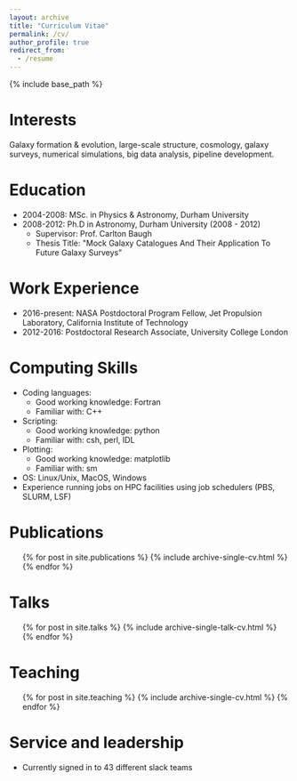```yaml
---
layout: archive
title: "Curriculum Vitae"
permalink: /cv/
author_profile: true
redirect_from:
  - /resume
---
```


{% include base_path %}

Interests
======
Galaxy formation & evolution, large-scale structure, cosmology, galaxy surveys, numerical simulations, big data analysis, pipeline development. 

Education
======
* 2004-2008: MSc. in Physics & Astronomy, Durham University 
* 2008-2012: Ph.D in Astronomy, Durham University (2008 - 2012)
  * Supervisor: Prof. Carlton Baugh
  * Thesis Title: "Mock Galaxy Catalogues And Their Application To Future Galaxy Surveys"

Work Experience
======
* 2016-present: NASA Postdoctoral Program Fellow, Jet Propulsion Laboratory, California Institute of Technology
* 2012-2016: Postdoctoral Research Associate, University College London
  
Computing Skills
======
* Coding languages:
  * Good working knowledge: Fortran
  * Familiar with: C++
* Scripting:
  * Good working knowledge: python
  * Familiar with: csh, perl, IDL
* Plotting:
  * Good working knowledge: matplotlib
  * Familiar with: sm
* OS: Linux/Unix, MacOS, Windows
* Experience running jobs on HPC facilities using job schedulers (PBS, SLURM, LSF)

Publications
======
  <ul>{% for post in site.publications %}
    {% include archive-single-cv.html %}
  {% endfor %}</ul>
  
Talks
======
  <ul>{% for post in site.talks %}
    {% include archive-single-talk-cv.html %}
  {% endfor %}</ul>
  
Teaching
======
  <ul>{% for post in site.teaching %}
    {% include archive-single-cv.html %}
  {% endfor %}</ul>
  
Service and leadership
======
* Currently signed in to 43 different slack teams
